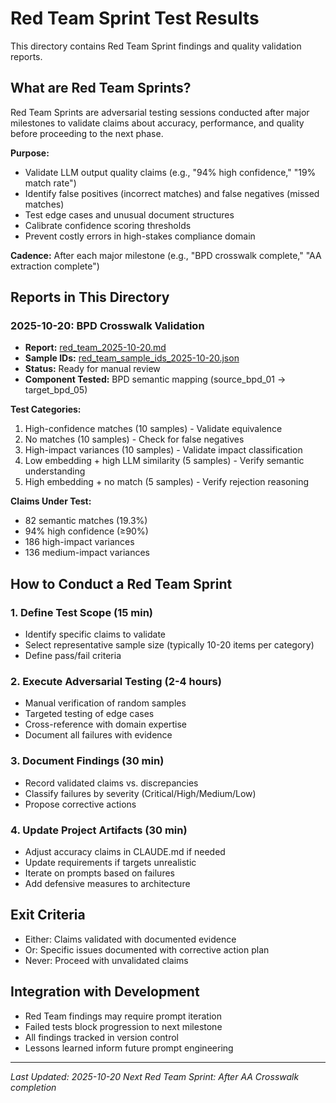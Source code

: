 # Red Team Sprint Test Results

This directory contains Red Team Sprint findings and quality validation reports.

## What are Red Team Sprints?

Red Team Sprints are adversarial testing sessions conducted after major milestones to validate claims about accuracy, performance, and quality before proceeding to the next phase.

**Purpose:**
- Validate LLM output quality claims (e.g., "94% high confidence," "19% match rate")
- Identify false positives (incorrect matches) and false negatives (missed matches)
- Test edge cases and unusual document structures
- Calibrate confidence scoring thresholds
- Prevent costly errors in high-stakes compliance domain

**Cadence:** After each major milestone (e.g., "BPD crosswalk complete," "AA extraction complete")

## Reports in This Directory

### 2025-10-20: BPD Crosswalk Validation
- **Report:** [red_team_2025-10-20.md](red_team_2025-10-20.md)
- **Sample IDs:** [red_team_sample_ids_2025-10-20.json](red_team_sample_ids_2025-10-20.json)
- **Status:** Ready for manual review
- **Component Tested:** BPD semantic mapping (source_bpd_01 → target_bpd_05)

**Test Categories:**
1. High-confidence matches (10 samples) - Validate equivalence
2. No matches (10 samples) - Check for false negatives
3. High-impact variances (10 samples) - Validate impact classification
4. Low embedding + high LLM similarity (5 samples) - Verify semantic understanding
5. High embedding + no match (5 samples) - Verify rejection reasoning

**Claims Under Test:**
- 82 semantic matches (19.3%)
- 94% high confidence (≥90%)
- 186 high-impact variances
- 136 medium-impact variances

## How to Conduct a Red Team Sprint

### 1. Define Test Scope (15 min)
- Identify specific claims to validate
- Select representative sample size (typically 10-20 items per category)
- Define pass/fail criteria

### 2. Execute Adversarial Testing (2-4 hours)
- Manual verification of random samples
- Targeted testing of edge cases
- Cross-reference with domain expertise
- Document all failures with evidence

### 3. Document Findings (30 min)
- Record validated claims vs. discrepancies
- Classify failures by severity (Critical/High/Medium/Low)
- Propose corrective actions

### 4. Update Project Artifacts (30 min)
- Adjust accuracy claims in CLAUDE.md if needed
- Update requirements if targets unrealistic
- Iterate on prompts based on failures
- Add defensive measures to architecture

## Exit Criteria

- Either: Claims validated with documented evidence
- Or: Specific issues documented with corrective action plan
- Never: Proceed with unvalidated claims

## Integration with Development

- Red Team findings may require prompt iteration
- Failed tests block progression to next milestone
- All findings tracked in version control
- Lessons learned inform future prompt engineering

---

*Last Updated: 2025-10-20*
*Next Red Team Sprint: After AA Crosswalk completion*
